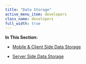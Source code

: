 ```yaml
---
title: "Data Storage"
active_menu_item: developers
class_name: developers
full_width: true
---
```



**In This Section:**

 - [Mobile & Client Side Data Storage](/developers/user-guide/product-guide/data-storage/mobile-client-side-data-storage/)

 - [Server Side Data Storage](/developers/user-guide/product-guide/data-storage/server-side-data-storage/)

